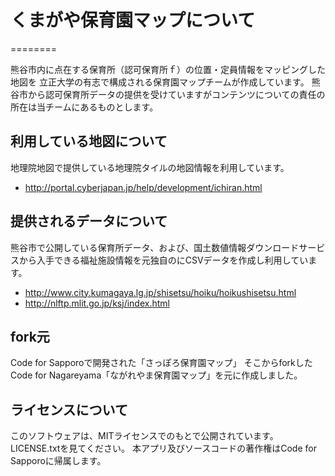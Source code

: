 # くまがや保育園マップについて
========

熊谷市内に点在する保育所（認可保育所ｆ）の位置・定員情報をマッピングした地図を
立正大学の有志で構成される保育園マップチームが作成しています。
熊谷市から認可保育所データの提供を受けていますがコンテンツについての責任の所在は当チームにあるものとします。

## 利用している地図について

地理院地図で提供している地理院タイルの地図情報を利用しています。

- http://portal.cyberjapan.jp/help/development/ichiran.html

## 提供されるデータについて

熊谷市で公開している保育所データ、および、国土数値情報ダウンロードサービスから入手できる福祉施設情報を元独自のにCSVデータを作成し利用しています。
- http://www.city.kumagaya.lg.jp/shisetsu/hoiku/hoikushisetsu.html
- http://nlftp.mlit.go.jp/ksj/index.html

## fork元

Code for Sapporoで開発された「さっぽろ保育園マップ」
そこからforkしたCode for Nagareyama「ながれやま保育園マップ」を元に作成しました。

## ライセンスについて
このソフトウェアは、MITライセンスでのもとで公開されています。LICENSE.txtを見てください。
本アプリ及びソースコードの著作権はCode for Sapporoに帰属します。
